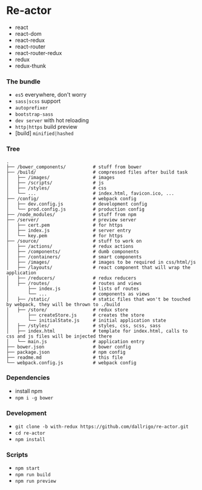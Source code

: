 # Re-actor

 - react
 - react-dom
 - react-redux
 - react-router
 - react-router-redux
 - redux
 - redux-thunk

### The bundle
 - `es5` everywhere, don't worry
 - `sass|scss` support
 - `autoprefixer`
 - `bootstrap-sass`
 - `dev server` with hot reloading
 - `http|https` build preview
 - [build] `minified|hashed`

### Tree
```shell
.
├── /bower_components/          # stuff from bower
├── /build/                     # compressed files after build task
│   ├── /images/                # images
│   ├── /scripts/               # js
│   ├── /styles/                # css
│   └── ...                     # index.html, favicon.ico, ...
├── /config/                    # webpack config
│   ├── dev.config.js           # development config
│   └── prod.config.js          # production config
├── /node_modules/              # stuff from npm
├── /server/                    # preview server
│   ├── cert.pem                # for https
│   ├── index.js                # server entry
│   └── key.pem                 # for https
├── /source/                    # stuff to work on
│   ├── /actions/               # redux actions
│   ├── /components/            # dumb components
│   ├── /containers/            # smart components
│   ├── /images/                # images to be required in css/html/js
│   ├── /layouts/               # react component that will wrap the application
│   ├── /reducers/              # redux reducers
│   ├── /routes/                # routes and views
│       ├── index.js            # lists of routes
│       └── ...                 # components as views
│   ├── /static/                # static files that won't be touched by webpack, they will be thrown to ./build
│   ├── /store/                 # redux store
│       ├── createStore.js      # creates the store
│       └── initialState.js     # initial application state
│   ├── /styles/                # styles, css, scss, sass
│   ├── index.html              # template for index.html, calls to css and js files will be injected there
│   └── main.js                 # application entry
├── bower.json                  # bower config
├── package.json                # npm config
├── readme.md                   # this file
└── webpack.config.js           # webpack config
```

### Dependencies
 - install npm
 - `npm i -g bower`

### Development
 - `git clone -b with-redux https://github.com/dallrigo/re-actor.git`
 - `cd re-actor`
 - `npm install`

### Scripts
 - `npm start`
 - `npm run build`
 - `npm run preview`
